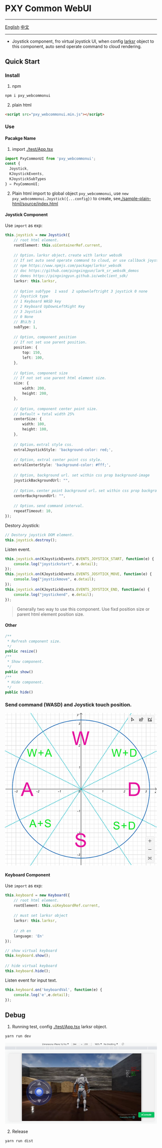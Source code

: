 # PXY Common WebUI

---

[English](./README.md) [中文](./README.zh_CN.md)

---

* Joystick component, fro virtual joystick UI, when config [larksr](https://www.npmjs.com/package/larksr_websdk) object to this component, auto send operate command to cloud rendering.

## Quick Start

### Install

1. npm

```cmd
npm i pxy_webcommonui
```

2. plain html

```html
<script src="pxy_webcommonui.min.js"></script>
```

### Use

#### Pacakge Name

1. import [./test/App.tsx](./test/App.tsx)

```typescript
import PxyCommonUI from 'pxy_webcommonui';
const { 
  Joystick, 
  KJoystickEvents,
  KJoystickSubTypes
} = PxyCommonUI;
```

2. Plain html import to global object `pxy_webcommonui`, use `new pxy_webcommonui.Joystick({...config})` to create, see[./sample-plain-html/source/index.html](./sample-plain-html/source/index.html)

#### Joystick Component

Use `import` as exp:

```typescript
this.joystick = new Joystick({
    // root html element. 
    rootElement: this.uiContainerRef.current, 

    // Option，larksr object，create with larksr websdk
    // If set auto send operate command to cloud, or use callback joystickstart joystickmove joystickend.
    // npm https://www.npmjs.com/package/larksr_websdk
    // doc https://github.com/pingxingyun/lark_sr_websdk_demos
    // demos https://pingxingyun.github.io/webclient_sdk/
    larksr: this.larksr,

    // Option subType  1 wasd  2 updownleftright 3 joystick 0 none
    // Joystick type
    // 1 Keyboard WASD key
    // 2 Keyboard UpDownLeftRight Key
    // 3 Joystick
    // 0 None
    // 默认为 1
    subType: 1,

    // Option, component position
    // If not set use parent position.
    position: {
        top: 150,
        left: 100,
    },

    // Option, component size
    // If not set use parent html element size.
    size: {
        width: 200, 
        height: 200,
    },

    // Option, component center point size.
    // Default = total width 25%
    centerSize: {
        width: 100,
        height: 100,
    },

    // Option，extral style css.
    extralJoystickStyle: 'background-color: red;',

    // Option, extral center point css style.
    extralCenterStyle: 'background-color: #fff;',

    // Option, background url. set within css prop background-image
    joystickBackgroundUrl: "",

    // Option，center point background url，set within css prop background-image
    centerBackgroundUrl: "",

    // Option，send command interval.
    repeatTimeout: 10,
});
```

Destory Joystick:

```typescript
// Destory joystick DOM element.
this.joystick.destroy();
```

Listen event.

```typescript
this.joystick.on(KJoystickEvents.EVENTS_JOYSTICK_START, function(e) {
    console.log("joystickstart", e.detail);
});
this.joystick.on(KJoystickEvents.EVENTS_JOSYTICK_MOVE, function(e) {
    console.log("joystickmove", e.detail);
});
this.joystick.on(KJoystickEvents.EVENTS_JOYSTICK_END, function(e) {
    console.log("joystickend", e.detail);
});
```

> Generally two way to use this component. Use fixd position size or parent html element position size.

#### Other

```typescript
/**
 * Refresh component size.
 */
public resize()
/**
 * Show component.
 */
public show()
/**
 * Hide component.
 */
public hide()
```

### Send command (WASD) and Joystick touch position.

![](./doc/wasd.png)

#### Keyboard Component

Use `import` as exp:

```typescript
this.keyboard = new Keyboard({
    // root html element. 
    rootElement: this.uiKeyboardRef.current, 
    
    // must set larksr object
    larksr: this.larksr,

    // zh en
    language: 'En'
});
```


```typescript
// show virtual keyboard
this.keyboard.show();

// hide virtual keyboard
this.keyboard.hide();
```

Listen event for input text.

```typescript
this.keyboard.on('keyboardVal', function(e) {
    console.log('e',e.detail);
});
```

## Debug

1. Running test, config [./test/App.tsx](./test/App.tsx) larksr object.

```bash
yarn run dev
```

![](./doc/test.png)

2. Release

```bash
yarn run dist
```
